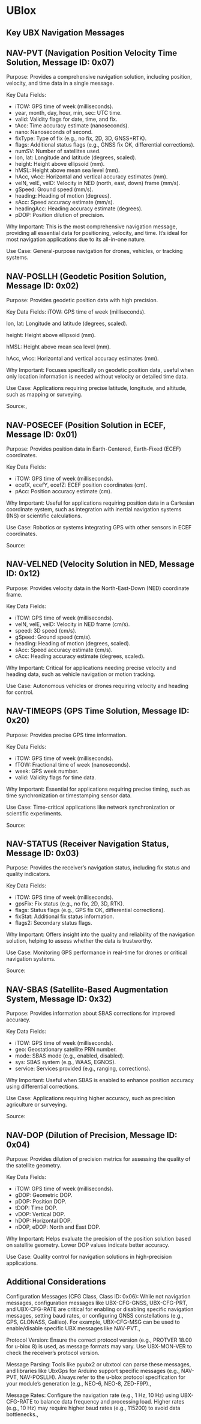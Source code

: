 # UBlox

## Key UBX Navigation Messages

## NAV-PVT (Navigation Position Velocity Time Solution, Message ID: 0x07)  

Purpose: Provides a comprehensive navigation solution, including position, velocity, and time data in a single message.  

Key Data Fields:

- iTOW: GPS time of week (milliseconds).
- year, month, day, hour, min, sec: UTC time.
- valid: Validity flags for date, time, and fix.
- tAcc: Time accuracy estimate (nanoseconds).
- nano: Nanoseconds of second.
- fixType: Type of fix (e.g., no fix, 2D, 3D, GNSS+RTK).
- flags: Additional status flags (e.g., GNSS fix OK, differential corrections).
- numSV: Number of satellites used.
- lon, lat: Longitude and latitude (degrees, scaled).
- height: Height above ellipsoid (mm).
- hMSL: Height above mean sea level (mm).
- hAcc, vAcc: Horizontal and vertical accuracy estimates (mm).
- velN, velE, velD: Velocity in NED (north, east, down) frame (mm/s).
- gSpeed: Ground speed (mm/s).
- heading: Heading of motion (degrees).
- sAcc: Speed accuracy estimate (mm/s).
- headingAcc: Heading accuracy estimate (degrees).
- pDOP: Position dilution of precision.

Why Important: This is the most comprehensive navigation message, providing all essential data for positioning, velocity, and time. It’s ideal for most navigation applications due to its all-in-one nature.  

Use Case: General-purpose navigation for drones, vehicles, or tracking systems.  

## NAV-POSLLH (Geodetic Position Solution, Message ID: 0x02)  
Purpose: Provides geodetic position data with high precision.  

Key Data Fields:
iTOW: GPS time of week (milliseconds).

lon, lat: Longitude and latitude (degrees, scaled).

height: Height above ellipsoid (mm).

hMSL: Height above mean sea level (mm).

hAcc, vAcc: Horizontal and vertical accuracy estimates (mm).

Why Important: Focuses specifically on geodetic position data, useful when only location information is needed without velocity or detailed time data.  

Use Case: Applications requiring precise latitude, longitude, and altitude, such as mapping or surveying.  

Source:,

## NAV-POSECEF (Position Solution in ECEF, Message ID: 0x01)  

Purpose: Provides position data in Earth-Centered, Earth-Fixed (ECEF) coordinates.  

Key Data Fields:

- iTOW: GPS time of week (milliseconds).
- ecefX, ecefY, ecefZ: ECEF position coordinates (cm).
- pAcc: Position accuracy estimate (cm).

Why Important: Useful for applications requiring position data in a Cartesian coordinate system, such as integration with inertial navigation systems (INS) or scientific calculations.  

Use Case: Robotics or systems integrating GPS with other sensors in ECEF coordinates.  

Source:

## NAV-VELNED (Velocity Solution in NED, Message ID: 0x12)  
Purpose: Provides velocity data in the North-East-Down (NED) coordinate frame.  

Key Data Fields:

- iTOW: GPS time of week (milliseconds).
- velN, velE, velD: Velocity in NED frame (cm/s).
- speed: 3D speed (cm/s).
- gSpeed: Ground speed (cm/s).
- heading: Heading of motion (degrees, scaled).
- sAcc: Speed accuracy estimate (cm/s).
- cAcc: Heading accuracy estimate (degrees, scaled).

Why Important: Critical for applications needing precise velocity and heading data, such as vehicle navigation or motion tracking.  

Use Case: Autonomous vehicles or drones requiring velocity and heading for control.

## NAV-TIMEGPS (GPS Time Solution, Message ID: 0x20)  
Purpose: Provides precise GPS time information.  

Key Data Fields:

- iTOW: GPS time of week (milliseconds).
- fTOW: Fractional time of week (nanoseconds).
- week: GPS week number.
- valid: Validity flags for time data.

Why Important: Essential for applications requiring precise timing, such as time synchronization or timestamping sensor data.  

Use Case: Time-critical applications like network synchronization or scientific experiments.  

Source:

## NAV-STATUS (Receiver Navigation Status, Message ID: 0x03)  
Purpose: Provides the receiver’s navigation status, including fix status and quality indicators.  

Key Data Fields:

- iTOW: GPS time of week (milliseconds).
- gpsFix: Fix status (e.g., no fix, 2D, 3D, RTK).
- flags: Status flags (e.g., GPS fix OK, differential corrections).
- fixStat: Additional fix status information.
- flags2: Secondary status flags.

Why Important: Offers insight into the quality and reliability of the navigation solution, helping to assess whether the data is trustworthy.  

Use Case: Monitoring GPS performance in real-time for drones or critical navigation systems.  

Source:

## NAV-SBAS (Satellite-Based Augmentation System, Message ID: 0x32)  
Purpose: Provides information about SBAS corrections for improved accuracy.  

Key Data Fields:

- iTOW: GPS time of week (milliseconds).
- geo: Geostationary satellite PRN number.
- mode: SBAS mode (e.g., enabled, disabled).
- sys: SBAS system (e.g., WAAS, EGNOS).
- service: Services provided (e.g., ranging, corrections).

Why Important: Useful when SBAS is enabled to enhance position accuracy using differential corrections.  

Use Case: Applications requiring higher accuracy, such as precision agriculture or surveying.  

Source:

## NAV-DOP (Dilution of Precision, Message ID: 0x04)  
Purpose: Provides dilution of precision metrics for assessing the quality of the satellite geometry.  

Key Data Fields:

- iTOW: GPS time of week (milliseconds).
- gDOP: Geometric DOP.
- pDOP: Position DOP.
- tDOP: Time DOP.
- vDOP: Vertical DOP.
- hDOP: Horizontal DOP.
- nDOP, eDOP: North and East DOP.

Why Important: Helps evaluate the precision of the position solution based on satellite geometry. Lower DOP values indicate better accuracy.  

Use Case: Quality control for navigation solutions in high-precision applications.

## Additional Considerations

Configuration Messages (CFG Class, Class ID: 0x06): While not navigation messages, configuration messages like UBX-CFG-GNSS, UBX-CFG-PRT, and UBX-CFG-RATE are critical for enabling or disabling specific navigation messages, setting baud rates, or configuring GNSS constellations (e.g., GPS, GLONASS, Galileo). For example, UBX-CFG-MSG can be used to enable/disable specific UBX messages like NAV-PVT.,

Protocol Version: Ensure the correct protocol version (e.g., PROTVER 18.00 for u-blox 8) is used, as message formats may vary. Use UBX-MON-VER to check the receiver’s protocol version.

Message Parsing: Tools like pyubx2 or ubxtool can parse these messages, and libraries like UbxGps for Arduino support specific messages (e.g., NAV-PVT, NAV-POSLLH). Always refer to the u-blox protocol specification for your module’s generation (e.g., NEO-6, NEO-8, ZED-F9P).,

Message Rates: Configure the navigation rate (e.g., 1 Hz, 10 Hz) using UBX-CFG-RATE to balance data frequency and processing load. Higher rates (e.g., 10 Hz) may require higher baud rates (e.g., 115200) to avoid data bottlenecks.,

